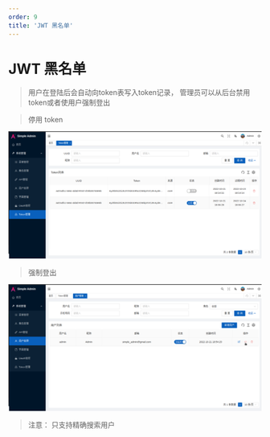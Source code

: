 ```yaml
---
order: 9
title: 'JWT 黑名单'
---
```


# JWT 黑名单

> 用户在登陆后会自动向token表写入token记录， 管理员可以从后台禁用token或者使用户强制登出

> 停用 token

![pic](/assets/block_token_zh.png)
> 强制登出 

![pic](/assets/force_log_out_zh.png)

> 注意： 只支持精确搜索用户